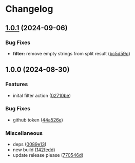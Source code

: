 # Changelog

## [1.0.1](https://github.com/coquer/find-action-tasks/compare/v1.0.0...v1.0.1) (2024-09-06)


### Bug Fixes

* **filter:** remove empty strings from split result ([bc5d59d](https://github.com/coquer/find-action-tasks/commit/bc5d59d1ce914d44d6f5be0eb0a1df5c11f76c76))

## 1.0.0 (2024-08-30)


### Features

* inital filter action ([02710be](https://github.com/coquer/find-action-tasks/commit/02710beb123954611772c958c0706ae8a2c4cf81))


### Bug Fixes

* github token ([44a526e](https://github.com/coquer/find-action-tasks/commit/44a526ecee2e583f52a3c4ac6bf4b1f01d0b6581))


### Miscellaneous

* deps ([0089e13](https://github.com/coquer/find-action-tasks/commit/0089e13aafa0f9b31b2c79634c9ee6c03333c39d))
* new build ([142fedd](https://github.com/coquer/find-action-tasks/commit/142fedd3ad96883664bde7b57bb92ba0cc0eaf8a))
* update release please ([770546d](https://github.com/coquer/find-action-tasks/commit/770546d50e1a3faf4dcdff00c09cbc9d76253429))
